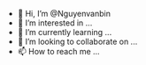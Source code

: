 - 👋 Hi, I’m @Nguyenvanbin
- 👀 I’m interested in ...
- 🌱 I’m currently learning ...
- 💞️ I’m looking to collaborate on ...
- 📫 How to reach me ...

<!---
Nguyenvanbin/Nguyenvanbin is a ✨ special ✨ repository because its `README.md` (this file) appears on your GitHub profile.
You can click the Preview link to take a look at your changes.
--->
